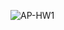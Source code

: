 ![AP-HW1](https://github.com/ArashMoghadam81/AP_HW01/assets/129726734/574e9e1c-5e58-44a3-b606-7f4f3c008201)
